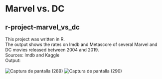 # Marvel vs. DC <br>
## r-project-marvel_vs_dc

This project was written in R. <br>
The output shows the rates on Imdb and Metascore of several Marvel and DC movies released between 2004 and 2019. <br>
Sources: Imdb and Kaggle <br>
Output: <br> <br>
![Captura de pantalla (289)](https://user-images.githubusercontent.com/54758161/135541647-b7141a4d-c96d-4a56-9dea-ef9a31403b58.png)
![Captura de pantalla (290)](https://user-images.githubusercontent.com/54758161/135541656-ddd8394e-5113-418c-a41a-23bab6b86a82.png)

